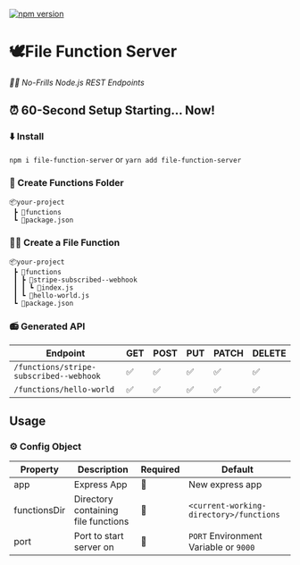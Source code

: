[![npm version](https://badge.fury.io/js/file-function-server.svg)](https://badge.fury.io/js/file-function-server)

# 🕊File Function Server

*🙅‍♀️ No-Frills Node.js REST Endpoints*

<!-- *So simple a neanderthal could use it*
 <img src="https://media.giphy.com/media/8xsrNAZGhTCW4/source.gif" height="200"/> -->

## ⏰ 60-Second Setup Starting... Now!

### ⬇️ Install
`
npm i file-function-server
`
or 
`
yarn add file-function-server
`

### 📂 Create Functions Folder
```
📦your-project
 ┣ 📂functions
 ┗ 📜package.json
``` 

### 👨‍🏭 Create a File Function
```
📦your-project
 ┣ 📂functions
 ┃ ┣ 📂stripe-subscribed--webhook
 ┃ ┃ ┗ 📜index.js
 ┃ ┗ 📜hello-world.js
 ┗ 📜package.json
``` 

### 📻 Generated API

| Endpoint| GET | POST | PUT | PATCH | DELETE |
|---------------------------------------|-----|------|-----|-------|--------|
| `/functions/stripe-subscribed--webhook` | ✅|✅| ✅|✅| ✅|
| `/functions/hello-world` |✅|✅|✅|✅|✅|

<!-- generated with https://www.tablesgenerator.com/markdown_tables# -->

## Usage

### ⚙️ Config Object 
| Property     | Description                         | Required | Default                                 |
|--------------|-------------------------------------|----------|-----------------------------------------|
| app          | Express App                         | 🚫        | New express app                         |
| functionsDir | Directory containing file functions | 🚫        | `<current-working-directory>/functions` |
| port         | Port to start server on             | 🚫        | `PORT` Environment Variable or `9000`   |

<!-- <img height="100" src="https://media.giphy.com/media/l41Yd4OGP1NDJRKdq/giphy.gif"/> -->
